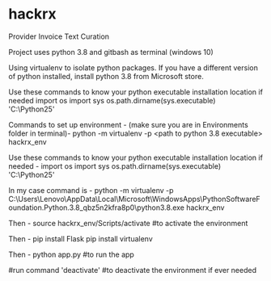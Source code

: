 # hackrx
Provider Invoice Text Curation

Project uses python 3.8 and gitbash as terminal (windows 10)

Using virtualenv to isolate python packages.
If you have a different version of python installed, install python 3.8 from Microsoft store.


Use these commands to know your python executable installation location if needed
import os
import sys
os.path.dirname(sys.executable)
'C:\\Python25'

Commands to set up environment - 
(make sure you are in Environments folder in terminal)-
python -m virtualenv -p <path to python 3.8 executable> hackrx_env

Use these commands to know your python executable installation location if needed - 
import os
import sys
os.path.dirname(sys.executable)
'C:\\Python25'

In my case command is - 
python -m virtualenv -p  C:\\Users\\Lenovo\\AppData\\Local\\Microsoft\\WindowsApps\\PythonSoftwareFoundation.Python.3.8_qbz5n2kfra8p0\\python3.8.exe hackrx_env

Then -
source hackrx_env/Scripts/activate #to activate the environment

Then -
pip install Flask
pip install virtualenv

Then -
python app.py #to run the app



#run command 'deactivate'
#to deactivate the environment if ever needed
